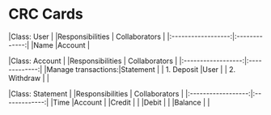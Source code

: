 CRC Cards
=========

|Class: User                         |
|Responsibilities    | Collaborators |
|:------------------:|:-------------:|
|Name                |Account        |

|Class: Account                      |
|Responsibilities    | Collaborators |
|:------------------:|:-------------:|
|Manage transactions:|Statement      |
| 1. Deposit         |User           |
| 2. Withdraw        |               |

|Class: Statement                    |
|Responsibilities    | Collaborators |
|:------------------:|:-------------:|
|Time                |Account        |
|Credit              |               |
|Debit               |               |
|Balance             |               |

